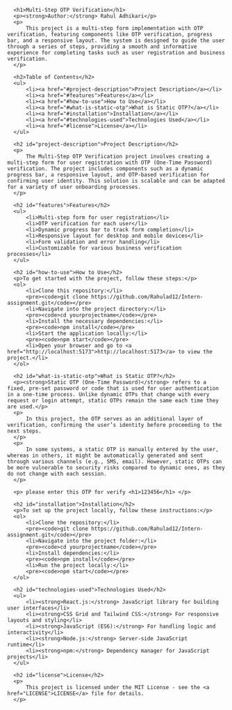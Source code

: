 
      <h1>Multi-Step OTP Verification</h1>
      <p><strong>Author:</strong> Rahul Adhikari</p>
      <p>
          This project is a multi-step form implementation with OTP verification, featuring components like OTP verification, progress bar, and a responsive layout. The system is designed to guide the user through a series of steps, providing a smooth and informative experience for completing tasks such as user registration and business verification.
      </p>

      <h2>Table of Contents</h2>
      <ul>
          <li><a href="#project-description">Project Description</a></li>
          <li><a href="#features">Features</a></li>
          <li><a href="#how-to-use">How to Use</a></li>
          <li><a href="#what-is-static-otp">What is Static OTP?</a></li>
          <li><a href="#installation">Installation</a></li>
          <li><a href="#technologies-used">Technologies Used</a></li>
          <li><a href="#license">License</a></li>
      </ul>

      <h2 id="project-description">Project Description</h2>
      <p>
          The Multi-Step OTP Verification project involves creating a multi-step form for user registration with OTP (One-Time Password) verification. The project includes components such as a dynamic progress bar, a responsive layout, and OTP-based verification for confirming user identity. This solution is scalable and can be adapted for a variety of user onboarding processes.
      </p>

      <h2 id="features">Features</h2>
      <ul>
          <li>Multi-step form for user registration</li>
          <li>OTP verification for each user</li>
          <li>Dynamic progress bar to track form completion</li>
          <li>Responsive layout for desktop and mobile devices</li>
          <li>Form validation and error handling</li>
          <li>Customizable for various business verification processes</li>
      </ul>

      <h2 id="how-to-use">How to Use</h2>
      <p>To get started with the project, follow these steps:</p>
      <ol>
          <li>Clone this repository:</li>
          <pre><code>git clone https://github.com/Rahulad12/Intern-assignment.git</code></pre>
          <li>Navigate into the project directory:</li>
          <pre><code>cd yourprojectname</code></pre>
          <li>Install the necessary dependencies:</li>
          <pre><code>npm install</code></pre>
          <li>Start the application locally:</li>
          <pre><code>npm start</code></pre>
          <li>Open your browser and go to <a href="http://localhost:5173">http://localhost:5173</a> to view the project.</li>
      </ol>

      <h2 id="what-is-static-otp">What is Static OTP?</h2>
      <p><strong>Static OTP (One-Time Password)</strong> refers to a fixed, pre-set password or code that is used for user authentication in a one-time process. Unlike dynamic OTPs that change with every request or login attempt, static OTPs remain the same each time they are used.</p>
      <p>
          In this project, the OTP serves as an additional layer of verification, confirming the user’s identity before proceeding to the next steps.
      </p>
      <p>
          In some systems, a static OTP is manually entered by the user, whereas in others, it might be automatically generated and sent through various channels (e.g., SMS, email). However, static OTPs can be more vulnerable to security risks compared to dynamic ones, as they do not change with each session.
      </p>

      <p> please enter this OTP for verify <h1>123456</h1> </p>

      <h2 id="installation">Installation</h2>
      <p>To set up the project locally, follow these instructions:</p>
      <ol>
          <li>Clone the repository:</li>
          <pre><code>git clone https://github.com/Rahulad12/Intern-assignment.git</code></pre>
          <li>Navigate into the project folder:</li>
          <pre><code>cd yourprojectname</code></pre>
          <li>Install dependencies:</li>
          <pre><code>npm install</code></pre>
          <li>Run the project locally:</li>
          <pre><code>npm start</code></pre>
      </ol>

      <h2 id="technologies-used">Technologies Used</h2>
      <ul>
          <li><strong>React.js:</strong> JavaScript library for building user interfaces</li>
          <li><strong>CSS Grid and Tailwind CSS:</strong> For responsive layouts and styling</li>
          <li><strong>JavaScript (ES6):</strong> For handling logic and interactivity</li>
          <li><strong>Node.js:</strong> Server-side JavaScript runtime</li>
          <li><strong>npm:</strong> Dependency manager for JavaScript projects</li>
      </ul>

      <h2 id="license">License</h2>
      <p>
          This project is licensed under the MIT License - see the <a href="LICENSE">LICENSE</a> file for details.
      </p>
